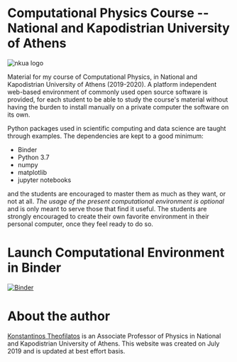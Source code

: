 # Computational Physics Course --  National and Kapodistrian University of Athens 
![nkua logo](https://www.uoa.gr/fileadmin/user_upload/uoa_logo_gr.svg)

Material for my course of Computational Physics, in National and Kapodistrian University of Athens (2019-2020). 
A platform independent web-based environment of commonly used open source software is provided, 
for each student to be able to study the course's material 
without having the burden to install manually on a private computer the software on its own.

Python packages used in scientific computing and data science are taught through examples. 
The dependencies are kept to a good minimum:

 * Binder
 * Python 3.7
 * numpy
 * matplotlib
 * jupyter notebooks

and the students are encouraged to master them as much as they want, or not at all. 
*The usage of the present computational environment is optional* and is only meant to serve those that find it useful. 
The students are strongly encouraged to create their own favorite environment in 
their personal computer, once they feel ready to do so.

# Launch Computational Environment in Binder
[![Binder](http://mybinder.org/badge.svg)](https://mybinder.org/v2/gh/theofil/CompPhysics/master)


# About the author
[Konstantinos Theofilatos](http://theofil.web.cern.ch) is an Associate Professor of Physics in National and Kapodistrian University of Athens.
This website was created on July 2019 and is updated at best effort basis.


